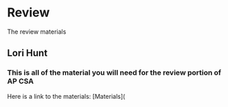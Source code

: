 # Review
The review materials
## Lori Hunt
### This is all of the material you will need for the review portion of AP CSA
Here is a link to the materials:  [Materials](
